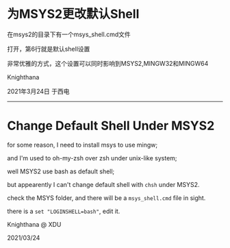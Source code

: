 # 为MSYS2更改默认Shell

 在msys2的目录下有一个msys_shell.cmd文件

 打开，第6行就是默认shell设置

 非常优雅的方式，这个设置可以同时影响到MSYS2,MINGW32和MINGW64

 Knighthana

 2021年3月24日 于西电

---------------------------------------------------------------------------

# Change Default Shell Under MSYS2

  for some reason, I need to install msys to use mingw;

  and I'm used to oh-my-zsh over zsh under unix-like system;

  well MSYS2 use bash as default shell;

  but appearently I can't change default shell with `chsh` under MSYS2.

  check the MSYS folder, and there will be a `msys_shell.cmd` file in sight.

  there is a `set "LOGINSHELL=bash"`,  edit it.

Knighthana @ XDU

2021/03/24
